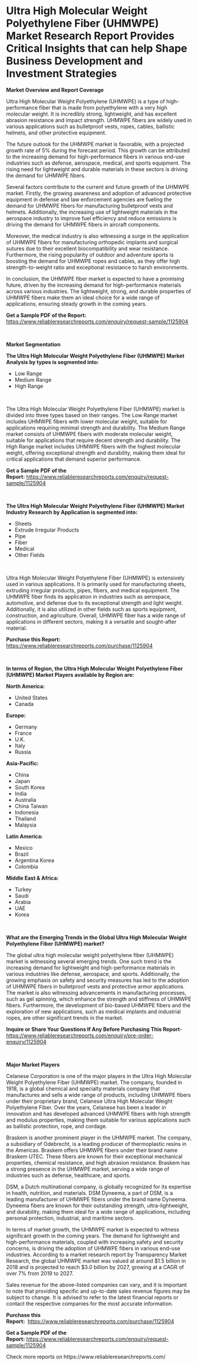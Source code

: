 <p><h1>Ultra High Molecular Weight Polyethylene Fiber (UHMWPE) Market Research Report Provides Critical Insights that can help Shape Business Development and Investment Strategies</h1></p><p><strong>Market Overview and Report Coverage</strong></p>
<p><p>Ultra High Molecular Weight Polyethylene (UHMWPE) is a type of high-performance fiber that is made from polyethylene with a very high molecular weight. It is incredibly strong, lightweight, and has excellent abrasion resistance and impact strength. UHMWPE fibers are widely used in various applications such as bulletproof vests, ropes, cables, ballistic helmets, and other protective equipment.</p><p>The future outlook for the UHMWPE market is favorable, with a projected growth rate of 5% during the forecast period. This growth can be attributed to the increasing demand for high-performance fibers in various end-use industries such as defense, aerospace, medical, and sports equipment. The rising need for lightweight and durable materials in these sectors is driving the demand for UHMWPE fibers.</p><p>Several factors contribute to the current and future growth of the UHMWPE market. Firstly, the growing awareness and adoption of advanced protective equipment in defense and law enforcement agencies are fueling the demand for UHMWPE fibers for manufacturing bulletproof vests and helmets. Additionally, the increasing use of lightweight materials in the aerospace industry to improve fuel efficiency and reduce emissions is driving the demand for UHMWPE fibers in aircraft components.</p><p>Moreover, the medical industry is also witnessing a surge in the application of UHMWPE fibers for manufacturing orthopedic implants and surgical sutures due to their excellent biocompatibility and wear resistance. Furthermore, the rising popularity of outdoor and adventure sports is boosting the demand for UHMWPE ropes and cables, as they offer high strength-to-weight ratio and exceptional resistance to harsh environments.</p><p>In conclusion, the UHMWPE fiber market is expected to have a promising future, driven by the increasing demand for high-performance materials across various industries. The lightweight, strong, and durable properties of UHMWPE fibers make them an ideal choice for a wide range of applications, ensuring steady growth in the coming years.</p></p>
<p><strong>Get a Sample PDF of the Report:</strong> <a href="https://www.reliableresearchreports.com/enquiry/request-sample/1125904">https://www.reliableresearchreports.com/enquiry/request-sample/1125904</a></p>
<p>&nbsp;</p>
<p><strong>Market Segmentation</strong></p>
<p><strong>The Ultra High Molecular Weight Polyethylene Fiber (UHMWPE) Market Analysis by types is segmented into:</strong></p>
<p><ul><li>Low Range</li><li>Medium Range</li><li>High Range</li></ul></p>
<p>&nbsp;</p>
<p><p>The Ultra High Molecular Weight Polyethylene Fiber (UHMWPE) market is divided into three types based on their ranges. The Low Range market includes UHMWPE fibers with lower molecular weight, suitable for applications requiring minimal strength and durability. The Medium Range market consists of UHMWPE fibers with moderate molecular weight, suitable for applications that require decent strength and durability. The High Range market includes UHMWPE fibers with the highest molecular weight, offering exceptional strength and durability, making them ideal for critical applications that demand superior performance.</p></p>
<p><strong>Get a Sample PDF of the Report:</strong>&nbsp;<a href="https://www.reliableresearchreports.com/enquiry/request-sample/1125904">https://www.reliableresearchreports.com/enquiry/request-sample/1125904</a></p>
<p>&nbsp;</p>
<p><strong>The Ultra High Molecular Weight Polyethylene Fiber (UHMWPE) Market Industry Research by Application is segmented into:</strong></p>
<p><ul><li>Sheets</li><li>Extrude Irregular Products</li><li>Pipe</li><li>Fiber</li><li>Medical</li><li>Other Fields</li></ul></p>
<p>&nbsp;</p>
<p><p>Ultra High Molecular Weight Polyethylene Fiber (UHMWPE) is extensively used in various applications. It is primarily used for manufacturing sheets, extruding irregular products, pipes, fibers, and medical equipment. The UHMWPE fiber finds its application in industries such as aerospace, automotive, and defense due to its exceptional strength and light weight. Additionally, it is also utilized in other fields such as sports equipment, construction, and agriculture. Overall, UHMWPE fiber has a wide range of applications in different sectors, making it a versatile and sought-after material.</p></p>
<p><strong>Purchase this Report:</strong>&nbsp; <a href="https://www.reliableresearchreports.com/purchase/1125904">https://www.reliableresearchreports.com/purchase/1125904</a></p>
<p>&nbsp;</p>
<p><strong>In terms of Region, the Ultra High Molecular Weight Polyethylene Fiber (UHMWPE) Market Players available by Region are:</strong></p>
<p>
    <p> <strong> North America: </strong>
        <ul>
            <li>United States</li>
            <li>Canada</li>
        </ul>
        </p> 
    <p> <strong> Europe: </strong>
        <ul>
            <li>Germany</li>
            <li>France</li>
            <li>U.K.</li>
            <li>Italy</li>
            <li>Russia</li>
        </ul>
        </p> 
    <p> <strong> Asia-Pacific: </strong>
        <ul>
            <li>China</li>
            <li>Japan</li>
            <li>South Korea</li>
            <li>India</li>
            <li>Australia</li>
            <li>China Taiwan</li>
            <li>Indonesia</li>
            <li>Thailand</li>
            <li>Malaysia</li>
        </ul>
        </p> 
    <p> <strong> Latin America: </strong>
        <ul>
            <li>Mexico</li>
            <li>Brazil</li>
            <li>Argentina Korea</li>
            <li>Colombia</li>
        </ul>
        </p> 
    <p> <strong> Middle East & Africa: </strong>
        <ul>
            <li>Turkey</li>
            <li>Saudi</li>
            <li>Arabia</li>
            <li>UAE</li>
            <li>Korea</li>
        </ul>
    </p>
    </p>
<p>&nbsp;</p>
<p><strong>What are the Emerging Trends in the Global Ultra High Molecular Weight Polyethylene Fiber (UHMWPE) market?</strong></p>
<p><p>The global ultra high molecular weight polyethylene fiber (UHMWPE) market is witnessing several emerging trends. One such trend is the increasing demand for lightweight and high-performance materials in various industries like defense, aerospace, and sports. Additionally, the growing emphasis on safety and security measures has led to the adoption of UHMWPE fibers in bulletproof vests and protective armor applications. The market is also witnessing advancements in manufacturing processes, such as gel spinning, which enhance the strength and stiffness of UHMWPE fibers. Furthermore, the development of bio-based UHMWPE fibers and the exploration of new applications, such as medical implants and industrial ropes, are other significant trends in the market.</p></p>
<p><strong>Inquire or Share Your Questions If Any Before Purchasing This Report</strong>- <a href="https://www.reliableresearchreports.com/enquiry/pre-order-enquiry/1125904">https://www.reliableresearchreports.com/enquiry/pre-order-enquiry/1125904</a></p>
<p>&nbsp;</p>
<p><strong>Major Market Players</strong></p>
<p><p>Celanese Corporation is one of the major players in the Ultra High Molecular Weight Polyethylene Fiber (UHMWPE) market. The company, founded in 1918, is a global chemical and specialty materials company that manufactures and sells a wide range of products, including UHMWPE fibers under their proprietary brand, Celanese Ultra High Molecular Weight Polyethylene Fiber. Over the years, Celanese has been a leader in innovation and has developed advanced UHMWPE fibers with high strength and modulus properties, making them suitable for various applications such as ballistic protection, rope, and cordage.</p><p>Braskem is another prominent player in the UHMWPE market. The company, a subsidiary of Odebrecht, is a leading producer of thermoplastic resins in the Americas. Braskem offers UHMWPE fibers under their brand name Braskem UTEC. These fibers are known for their exceptional mechanical properties, chemical resistance, and high abrasion resistance. Braskem has a strong presence in the UHMWPE market, serving a wide range of industries such as defense, healthcare, and sports.</p><p>DSM, a Dutch multinational company, is globally recognized for its expertise in health, nutrition, and materials. DSM Dyneema, a part of DSM, is a leading manufacturer of UHMWPE fibers under the brand name Dyneema. Dyneema fibers are known for their outstanding strength, ultra-lightweight, and durability, making them ideal for a wide range of applications, including personal protection, industrial, and maritime sectors.</p><p>In terms of market growth, the UHMWPE market is expected to witness significant growth in the coming years. The demand for lightweight and high-performance materials, coupled with increasing safety and security concerns, is driving the adoption of UHMWPE fibers in various end-use industries. According to a market research report by Transparency Market Research, the global UHMWPE market was valued at around $1.5 billion in 2018 and is projected to reach $3.0 billion by 2027, growing at a CAGR of over 7% from 2019 to 2027.</p><p>Sales revenue for the above-listed companies can vary, and it is important to note that providing specific and up-to-date sales revenue figures may be subject to change. It is advised to refer to the latest financial reports or contact the respective companies for the most accurate information.</p></p>
<p><strong>Purchase this Report:</strong>&nbsp;&nbsp;<a href="https://www.reliableresearchreports.com/purchase/1125904">https://www.reliableresearchreports.com/purchase/1125904</a></p>
<p></p>
<p><strong>Get a Sample PDF of the Report:</strong>&nbsp;<a href="https://www.reliableresearchreports.com/enquiry/request-sample/1125904">https://www.reliableresearchreports.com/enquiry/request-sample/1125904</a></p>
<p>Check more reports on https://www.reliableresearchreports.com/</p>